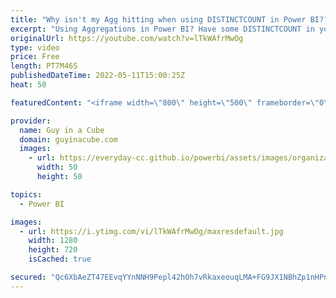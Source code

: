 ```yaml
---
title: "Why isn't my Agg hitting when using DISTINCTCOUNT in Power BI???"
excerpt: "Using Aggregations in Power BI? Have some DISTINCTCOUNT in your measures? Wondering why the queries are slow and not hitting the aggs? Patrick shows you what is going on! Get ready for some DAX fusion!  DAX Fusion: https://dax.tips/2019/08/05/dax-fusion/  Aggregations Documentation: https://docs.microsoft.com/power-bi/transform-model/aggregations-advanced"
originalUrl: https://youtube.com/watch?v=lTkWAfrMwOg
type: video
price: Free
length: PT7M46S
publishedDateTime: 2022-05-11T15:00:25Z
heat: 50

featuredContent: "<iframe width=\"800\" height=\"500\" frameborder=\"0\" src=\"https://www.youtube.com/embed/lTkWAfrMwOg\" allow=\"accelerometer; autoplay; encrypted-media; gyroscope; picture-in-picture\" allowfullscreen></iframe>"

provider:
  name: Guy in a Cube
  domain: guyinacube.com
  images:
    - url: https://everyday-cc.github.io/powerbi/assets/images/organizations/guyinacube.com-50x50.jpg
      width: 50
      height: 50

topics:
  - Power BI

images:
  - url: https://i.ytimg.com/vi/lTkWAfrMwOg/maxresdefault.jpg
    width: 1280
    height: 720
    isCached: true

secured: "Qc6XbAeZT47EEvqYYnNNH9Pepl42hOh7vRkaxeouqLMA+FG9JX1NBhZp1nHPnGJ1zJcYFmwUtLgSdstXM638aY1R7a+8y90jNEekCD+3s9dOtgopNQMgN+5qEt5EK9DLYCG9oDWDkqrSM6xpKlz8Ql2WdrkoQBHdciDhluUv8FFwwxcZwu+Z7wA0PddYVgRstB35vo5vj9kT+iUwWZFvs8aRBMM7x+ddpCciDgzmTtNAeSZzTWqJiKdASZko1yb5yeX8v4W4/tVGkzbCZ9AteIloUIpS8OWzWgAhqGbZnK7RALPrV5I8b6lE8KOaXuvabAMPjjMMFN0JHueErt6wRW3ACAk1xdO0eYvV/m6AmlGxIYhg1utkuq13GnKlPyO+rBiJ1z2PJaPwPlSYEuwuyvlNW7gAuAtUtma2BICtx8w=;A74J/6QsyJhZRr80XzmTLA=="
---
```


